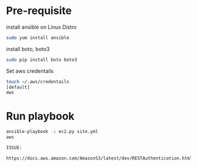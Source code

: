# Pre-requisite

install ansible on Linux Distro

```bash
sudo yum install ansible
```

install boto, boto3

```bash
sudo pip install boto boto3
```
Set aws credentails

```bash
touch ~/.aws/credentails
[default]
aws
```


# Run playbook

```bash
ansible-playbook -i ec2.py site.yml
aws

ISSUE:

https://docs.aws.amazon.com/AmazonS3/latest/dev/RESTAuthentication.html#RESTAuthenticationTimeStamp

